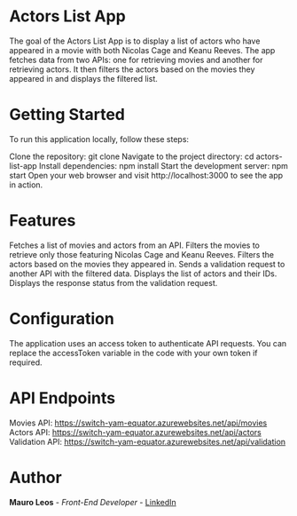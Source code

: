 # Actors List App

The goal of the Actors List App is to display a list of actors who have appeared in a movie with both Nicolas Cage and Keanu Reeves. The app fetches data from two APIs: one for retrieving movies and another for retrieving actors. It then filters the actors based on the movies they appeared in and displays the filtered list.

# Getting Started

To run this application locally, follow these steps:

Clone the repository: git clone <repository-url>
Navigate to the project directory: cd actors-list-app
Install dependencies: npm install
Start the development server: npm start
Open your web browser and visit http://localhost:3000 to see the app in action.

# Features

Fetches a list of movies and actors from an API.
Filters the movies to retrieve only those featuring Nicolas Cage and Keanu Reeves.
Filters the actors based on the movies they appeared in.
Sends a validation request to another API with the filtered data.
Displays the list of actors and their IDs.
Displays the response status from the validation request.

# Configuration

The application uses an access token to authenticate API requests. You can replace the accessToken variable in the code with your own token if required.

# API Endpoints

Movies API: https://switch-yam-equator.azurewebsites.net/api/movies
Actors API: https://switch-yam-equator.azurewebsites.net/api/actors
Validation API: https://switch-yam-equator.azurewebsites.net/api/validation

# Author

<strong>Mauro Leos</strong> - <i>Front-End Developer</i> - <a href="https://www.linkedin.com/in/mauro-leos-b4103a11b/">LinkedIn </a>
